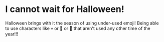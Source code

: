 # I cannot wait for Halloween!

Halloween brings with it the season of using under-used emoji! 
Being able to use characters like  :skull: or :ghost: or  :jack_o_lantern:
that aren't used any other time of the year!!!

